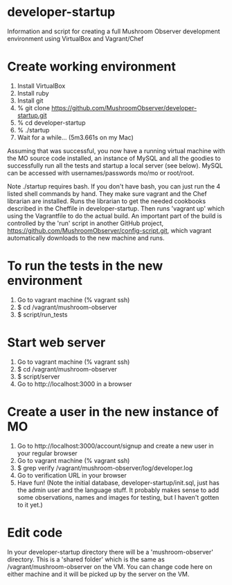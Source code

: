 developer-startup
=================

Information and script for creating a full Mushroom Observer development environment using VirtualBox and Vagrant/Chef


Create working environment
=================
1) Install VirtualBox
2) Install ruby
3) Install git
4) % git clone https://github.com/MushroomObserver/developer-startup.git
5) % cd developer-startup
6) % ./startup
7) Wait for a while... (5m3.661s on my Mac)

Assuming that was successful, you now have a running virtual machine with the MO source code installed, an instance of MySQL and all the goodies to successfully run all the tests and startup a local server (see below).  MySQL can be accessed with usernames/passwords mo/mo or root/root.

Note ./startup requires bash.  If you don't have bash, you can just run the 4 listed shell commands by hand.
They make sure vagrant and the Chef librarian are installed.  Runs the librarian to get the needed cookbooks described in the Cheffile in developer-startup.  Then runs 'vagrant up' which using the Vagrantfile to do the actual build.  An important part of the build is controlled by the 'run' script in another GitHub project, https://github.com/MushroomObserver/config-script.git, which vagrant automatically downloads to the new machine and runs.

To run the tests in the new environment
=================
1) Go to vagrant machine (% vagrant ssh)
2) $ cd /vagrant/mushroom-observer
3) $ script/run_tests

Start web server
=================
1) Go to vagrant machine (% vagrant ssh)
2) $ cd /vagrant/mushroom-observer
3) $ script/server
4) Go to http://localhost:3000 in a browser

Create a user in the new instance of MO
=================
1) Go to http://localhost:3000/account/signup and create a new user in your regular browser
2) Go to vagrant machine (% vagrant ssh)
3) $ grep verify /vagrant/mushroom-observer/log/developer.log
4) Go to verification URL in your browser
5) Have fun!  (Note the initial database, developer-startup/init.sql, just has the admin user and the language stuff.  It probably makes sense to add some observations, names and images for testing, but I haven't gotten to it yet.)

Edit code
=================
In your developer-startup directory there will be a 'mushroom-observer' directory.  This is a 'shared folder' which is the same as /vagrant/mushroom-observer on the VM.  You can change code here on either machine and it will be picked up by the server on the VM.
